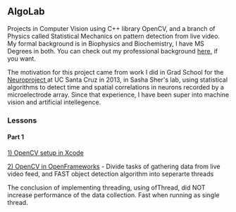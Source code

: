 <h2> AlgoLab </h2>

<p>
Projects in Computer Vision using C++ library OpenCV, and a branch of Physics called Statistical Mechanics on pattern detection from live video. My formal background is in Biophysics and Biochemistry, I have MS Degrees in both. You can check out my professional background <a href="https://www.linkedin.com/in/jchiefelk">here,</a> if you want.
</p>

<p>
The motivation for this project came from work I did in Grad School for the <a href="http://scipp.ucsc.edu/groups/Neuroproject/index2.html"> Neuroproject </a> at UC Santa Cruz in 2013, in Sasha Sher's lab, using statistical algorithms to detect time and spatial correlations in neurons recorded by a microelectrode array.  Since that experience, I have been super into machine vision and artificial intellegence.   
</p>

<h3>Lessons</h3>

<h4>Part 1</h4>

<p><a href="https://github.com/jchiefelk/AlgoLab/tree/master/VisionCode">1) OpenCV setup in Xcode</a></p>

<p><a href="https://github.com/jchiefelk/AlgoLab/tree/master/ofAlgoLab">2) OpenCV in OpenFrameworks</a> - Divide tasks of gathering data from live video feed, and FAST object detection algorithm into seperarte threads</p>

<p>The conclusion of implementing threading, using ofThread, did NOT increase performance of the data collection. Fast when running as single thread.</p>
